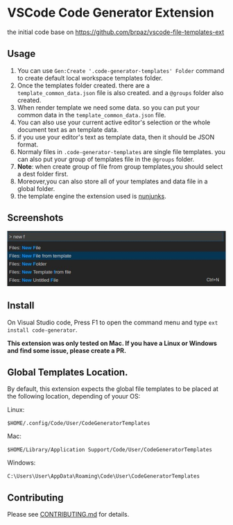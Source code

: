 # VSCode Code Generator Extension
the initial code base on https://github.com/brpaz/vscode-file-templates-ext

## Usage
1. You can use `Gen:Create '.code-generator-templates' Folder` command to create default local workspace templates folder.
2. Once the templates folder created. there are a `template_common_data.json` file is also created. and a `@groups` folder also created.
3. When render template we need some data. so you can put your common data in the `template_common_data.json` file.
4. You can also use your current active editor's selection or the whole document text as an template data.
5. if you use your editor's text as template data, then it should be JSON format.
6. Normaly files in `.code-generator-templates` are single file templates. you can also put your group of templates file in the `@groups` folder.
7. **Note**: when create group of file from group templates,you should select a dest folder first.
8. Moreover,you can also store all of your templates and data file in a global folder. 
9. the template engine the extension used is [nunjunks](https://mozilla.github.io/nunjucks/getting-started.html).

## Screenshots

![preview](images/preview01.jpg)

## Install

On Visual Studio code, Press F1 to open the command menu and type ```ext install code-generator```.

**This extension was only tested on Mac. If you have a Linux or Windows and find some issue, please create a PR.**



## Global Templates Location.

By default, this extension expects the global file templates to be placed at the following location, depending of youur OS:

Linux:

```
$HOME/.config/Code/User/CodeGeneratorTemplates
```

Mac:

```
$HOME/Library/Application Support/Code/User/CodeGeneratorTemplates
```

Windows:

```
C:\Users\User\AppData\Roaming\Code\User\CodeGeneratorTemplates
```

## Contributing

Please see [CONTRIBUTING.md](CONTRIBUTING.md) for details.


